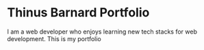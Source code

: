 # Thinus Barnard Portfolio

I am a web developer who enjoys learning new tech stacks for web development.
This is my portfolio
